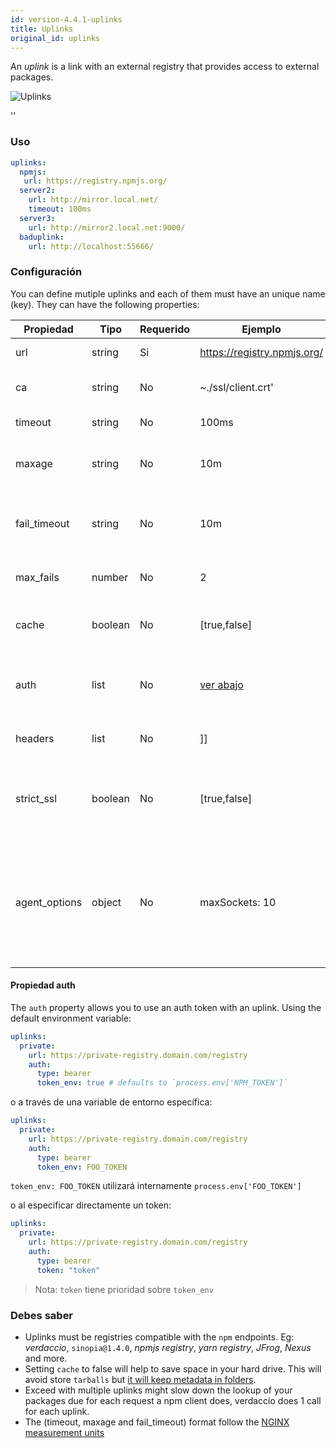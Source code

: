 ```yaml
---
id: version-4.4.1-uplinks
title: Uplinks
original_id: uplinks
---
```


An *uplink* is a link with an external registry that provides access to external packages.

![Uplinks](https://user-images.githubusercontent.com/558752/52976233-fb0e3980-33c8-11e9-8eea-5415e6018144.png)

<div id="codefund">''</div>

### Uso

```yaml
uplinks:
  npmjs:
   url: https://registry.npmjs.org/
  server2:
    url: http://mirror.local.net/
    timeout: 100ms
  server3:
    url: http://mirror2.local.net:9000/
  baduplink:
    url: http://localhost:55666/
```
### Configuración

You can define mutiple uplinks and each of them must have an unique name (key). They can have the following properties:

| Propiedad     | Tipo    | Requerido | Ejemplo                               | Soporte  | Descripción                                                                                                                                                              | Por Defecto |
| ------------- | ------- | --------- | ------------------------------------- | -------- | ------------------------------------------------------------------------------------------------------------------------------------------------------------------------ | ----------- |
| url           | string  | Si        | https://registry.npmjs.org/           | all      | El dominio del registro                                                                                                                                                  | npmjs       |
| ca            | string  | No        | ~./ssl/client.crt'                    | all      | Ubicación del certificado SSL                                                                                                                                            | Desactivado |
| timeout       | string  | No        | 100ms                                 | all      | timeout por petición                                                                                                                                                     | 30s         |
| maxage        | string  | No        | 10m                                   | all      | the time threshold to the cache is valid                                                                                                                                 | 2m          |
| fail_timeout  | string  | No        | 10m                                   | all      | define el tiempo máximo cuando una petición falla                                                                                                                        | 5m          |
| max_fails     | number  | No        | 2                                     | all      | límite máximo de fallos                                                                                                                                                  | 2           |
| cache         | boolean | No        | [true,false]                          | >= 2.1   | cache all remote tarballs in storage                                                                                                                                     | true        |
| auth          | list    | No        | [ver abajo](uplinks.md#auth-property) | >= 2.5   | asigna el encabezado 'Autorización' [más información](http://blog.npmjs.org/post/118393368555/deploying-with-npm-private-modules)                                        | desactivado |
| headers       | list    | No        | ]]                                    | all      | listado de encabezados por uplink                                                                                                                                        | desactivado |
| strict_ssl    | boolean | No        | [true,false]                          | >= 3.0   | Es verdadero, requiere que el certificado SSL sea válido.                                                                                                                | true        |
| agent_options | object  | No        | maxSockets: 10                        | >= 4.0.2 | options for the HTTP or HTTPS Agent responsible for managing uplink connection persistence and reuse [more info](https://nodejs.org/api/http.html#http_class_http_agent) | Desactivado |

#### Propiedad auth

The `auth` property allows you to use an auth token with an uplink. Using the default environment variable:

```yaml
uplinks:
  private:
    url: https://private-registry.domain.com/registry
    auth:
      type: bearer
      token_env: true # defaults to `process.env['NPM_TOKEN']`
```

o a través de una variable de entorno específica:

```yaml
uplinks:
  private:
    url: https://private-registry.domain.com/registry
    auth:
      type: bearer
      token_env: FOO_TOKEN
```

`token_env: FOO_TOKEN` utilizará internamente `process.env['FOO_TOKEN']`

o al especificar directamente un token:

```yaml
uplinks:
  private:
    url: https://private-registry.domain.com/registry
    auth:
      type: bearer
      token: "token"
```

> Nota: `token` tiene prioridad sobre `token_env`

### Debes saber

* Uplinks must be registries compatible with the `npm` endpoints. Eg: *verdaccio*, `sinopia@1.4.0`, *npmjs registry*, *yarn registry*, *JFrog*, *Nexus* and more.
* Setting `cache` to false will help to save space in your hard drive. This will avoid store `tarballs` but [it will keep metadata in folders](https://github.com/verdaccio/verdaccio/issues/391).
* Exceed with multiple uplinks might slow down the lookup of your packages due for each request a npm client does, verdaccio does 1 call for each uplink.
* The (timeout, maxage and fail_timeout) format follow the [NGINX measurement units](http://nginx.org/en/docs/syntax.html)
